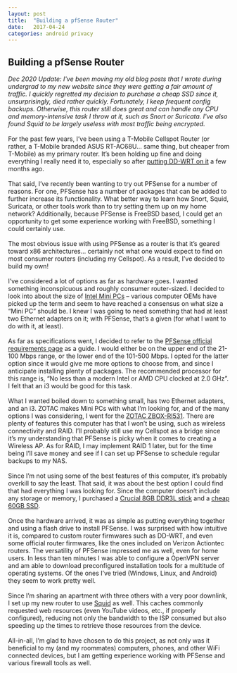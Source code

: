 ```yaml
---
layout: post
title:  "Building a pfSense Router"
date:   2017-04-24
categories: android privacy
---
```

## Building a pfSense Router
*Dec 2020 Update: I've been moving my old blog posts that I wrote during undergrad to my new website since they were getting a fair amount of traffic. I quickly regretted my decision to purchase a cheap SSD since it, unsurprisingly, died rather quickly. Fortunately, I keep frequent config backups. Otherwise, this router still does great and can handle any CPU and memory-intensive task I throw at it, such as Snort or Suricata. I've also found Squid to be largely useless with most traffic being encrypted.*  
<br>
For the past few years, I’ve been using a T-Mobile Cellspot Router (or rather, a T-Mobile branded ASUS RT-AC68U… same thing, but cheaper from T-Mobile) as my primary router. It’s been holding up fine and doing everything I really need it to, especially so after [putting DD-WRT on it](http://www.dd-wrt.com/wiki/index.php/Asus_T-Mobile_Cellspot) a few months ago.  
<br>
That said, I’ve recently been wanting to try out PFSense for a number of reasons. For one, PFSense has a number of packages that can be added to further increase its functionality. What better way to learn how Snort, Squid, Suricata, or other tools work than to try setting them up on my home network? Additionally, because PFSense is FreeBSD based, I could get an opportunity to get some experience working with FreeBSD, something I could certainly use.  
<br>
The most obvious issue with using PFSense as a router is that it’s geared toward x86 architectures… certainly not what one would expect to find on most consumer routers (including my Cellspot). As a result, I’ve decided to build my own!  
<br>
I’ve considered a lot of options as far as hardware goes. I wanted something inconspicuous and roughly consumer router-sized. I decided to look into about the size of [Intel Mini PCs](http://www.intel.com/content/www/us/en/mini-pc/mini-pc-overview.html) – various computer OEMs have picked up the term and seem to have reached a consensus on what size a “Mini PC” should be. I knew I was going to need something that had at least two Ethernet adapters on it; with PFSense, that’s a given (for what I want to do with it, at least).  
<br>
As far as specifications went, I decided to refer to the [PFSense official requirements page](https://www.pfsense.org/hardware/#requirements) as a guide. I would either be on the upper end of the 21-100 Mbps range, or the lower end of the 101-500 Mbps. I opted for the latter option since it would give me more options to choose from, and since I anticipate installing plenty of packages. The recommended processor for this range is, “No less than a modern Intel or AMD CPU clocked at 2.0 GHz”. I felt that an i3 would be good for this task.  
<br>
What I wanted boiled down to something small, has two Ethernet adapters, and an i3. ZOTAC makes Mini PCs with what I’m looking for, and of the many options I was considering, I went for the [ZOTAC ZBOX-RI531](https://www.zotac.com/us/product/mini_pcs/ri531). There are plenty of features this computer has that I won’t be using, such as wireless connectivity and RAID. I’ll probably still use my Cellspot as a bridge since it’s my understanding that PFSense is picky when it comes to creating a Wireless AP. As for RAID, I may implement RAID 1 later, but for the time being I’ll save money and see if I can set up PFSense to schedule regular backups to my NAS.  
<br>
Since I’m not using some of the best features of this computer, it’s probably overkill to say the least. That said, it was about the best option I could find that had everything I was looking for. Since the computer doesn’t include any storage or memory, I purchased a [Crucial 8GB DDR3L stick](https://www.amazon.com/gp/product/B006YG8X9Y/ref=oh_aui_detailpage_o00_s00?ie=UTF8&psc=1) and a [cheap 60GB SSD](https://www.amazon.com/gp/product/B01K1W7JNW/).  
<br>
Once the hardware arrived, it was as simple as putting everything together and using a flash drive to install PFSense. I was surprised with how intuitive it is, compared to custom router firmwares such as DD-WRT, and even some official router firmwares, like the ones included on Verizon Actiontec routers. The versatility of PFSense impressed me as well, even for home users. In less than ten minutes I was able to configure a OpenVPN server and am able to download preconfigured installation tools for a multitude of operating systems. Of the ones I’ve tried (Windows, Linux, and Android) they seem to work pretty well.  
<br>
Since I’m sharing an apartment with three others with a very poor downlink, I set up my new router to use [Squid](http://www.squid-cache.org/) as well. This caches commonly requested web resources (even YouTube videos, etc., if properly configured), reducing not only the bandwidth to the ISP consumed but also speeding up the times to retrieve those resources from the device.  
<br>
All-in-all, I’m glad to have chosen to do this project, as not only was it beneficial to my (and my roommates) computers, phones, and other WiFi connected devices, but I am getting experience working with PFSense and various firewall tools as well.  
